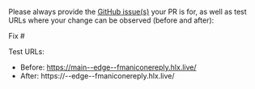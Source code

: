 Please always provide the [GitHub issue(s)](../issues) your PR is for, as well as test URLs where your change can be observed (before and after):

Fix #<gh-issue-id>

Test URLs:
- Before: https://main--edge--fmaniconereply.hlx.live/
- After: https://<branch>--edge--fmaniconereply.hlx.live/
